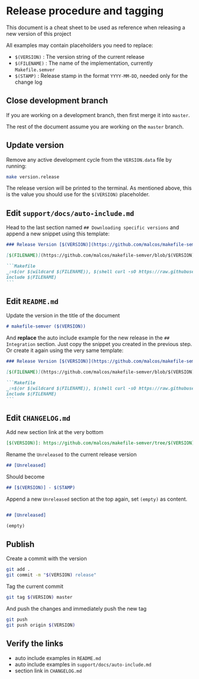 # Release procedure and tagging

This document is a cheat sheet to be used as reference when releasing a new version of this project

All examples may contain placeholders you need to replace:

- `$(VERSION)` : The version string of the current release
- `$(FILENAME)` : The name of the implementation, currently `Makefile.semver`
- `$(STAMP)` : Release stamp in the format `YYYY-MM-DD`, needed only for the change log

## Close development branch

If you are working on a development branch, then first merge it into `master`.

The rest of the document assume you are working on the `master` branch.

## Update version

Remove any active development cycle from the `VERSION.data` file by running:

```bash
make version.release
```

The release version will be printed to the terminal. As mentioned above, this is the value you should use for the `$(VERSION)` placeholder.

## Edit `support/docs/auto-include.md`

Head to the last section named `## Downloading specific versions` and append a new snippet using this template:

````Markdown
### Release Version [$(VERSION)](https://github.com/malcos/makefile-semver/tree/$(VERSION))

[$(FILENAME)](https://github.com/malcos/makefile-semver/blob/$(VERSION)/$(FILENAME)):

```Makefile
_:=$(or $(wildcard $(FILENAME)), $(shell curl -sO https://raw.githubusercontent.com/malcos/makefile-semver/$(VERSION)/$(FILENAME)))
include $(FILENAME)
```
````

## Edit `README.md`

Update the version in the title of the document

```Markdown
# makefile-semver ($(VERSION))
```

And **replace** the auto include example for the new release in the `## Integration` section. Just copy the snippet you created in the previous step. Or create it again using the very same template:

````Markdown
### Release Version [$(VERSION)](https://github.com/malcos/makefile-semver/tree/$(VERSION))

[$(FILENAME)](https://github.com/malcos/makefile-semver/blob/$(VERSION)/$(FILENAME)):

```Makefile
_:=$(or $(wildcard $(FILENAME)), $(shell curl -sO https://raw.githubusercontent.com/malcos/makefile-semver/$(VERSION)/$(FILENAME)))
include $(FILENAME)
```
````

## Edit `CHANGELOG.md`

Add new section link at the very bottom

```Markdown
[$(VERSION)]: https://github.com/malcos/makefile-semver/tree/$(VERSION)
```

Rename the `Unreleased` to the current release version

```Markdown
## [Unreleased]
```

Should become

```Markdown
## [$(VERSION)] - $(STAMP)
```

Append a new `Unreleased` section at the top again, set `(empty)` as content.

```Markdown

## [Unreleased]

(empty)
```

## Publish

Create a commit with the version

```Bash
git add .
git commit -m "$(VERSION) release"
```

Tag the current commit

```Bash
git tag $(VERSION) master
```

And push the changes and immediately push the new tag

```Bash
git push
git push origin $(VERSION)
```

## Verify the links

- auto include examples in `README.md`
- auto include examples in `support/docs/auto-include.md`
- section link in `CHANGELOG.md`
